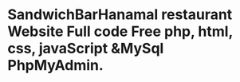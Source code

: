 # SandwichBarHanamal restaurant Website Full code Free php, html, css, javaScript &MySql PhpMyAdmin.

